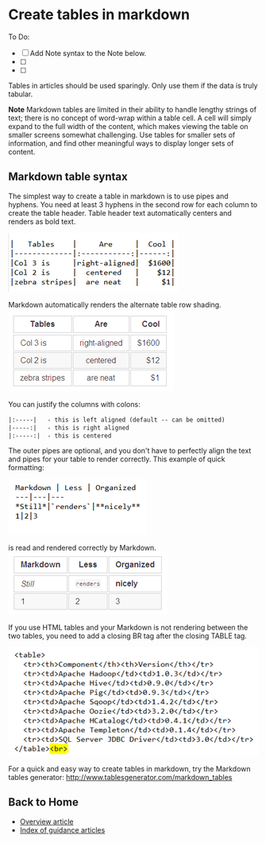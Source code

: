 <properties
	title="Create tables in markdown"
	pageTitle="Create tables in markdown for EMS articles"
	description="Explains how to code tables in markdown."
	metaKeywords=""
	services=""
	solutions=""
	documentationCenter=""
	authors="v-jocgar"
	videoId=""
	scriptId=""
	manager="robmazz" />

<tags
	ms.service="contributor-guide"
	ms.devlang=""
	ms.topic="article"
	ms.tgt_pltfrm=""
	ms.workload=""
	ms.date="02/19/2016"
	ms.author="v-jocgar" />

# Create tables in markdown

To Do:
- [ ] Add Note syntax to the Note below.
- [ ]
- [ ]   

Tables in articles should be used sparingly. Only use them if the data is truly tabular.

**Note**
Markdown tables are limited in their ability to handle lengthy strings of text; there is no concept of word-wrap within a table cell. A cell will simply expand to the full width of the content, which makes viewing the table on smaller screens somewhat challenging. Use tables for smaller sets of information, and find other meaningful ways to display longer sets of content.

## Markdown table syntax
The simplest way to create a table in markdown is to use pipes and hyphens. You need at least 3 hyphens in the second row for each column to create the table header. Table header text automatically centers and renders as bold text.  

 ![1]

Markdown automatically renders the alternate table row shading.  
 ![2]

You can justify the columns with colons:

    |:-----|   - this is left aligned (default -- can be omitted)
    |-----:|   - this is right aligned
    |:-----:|  - this is centered

The outer pipes are optional, and you don't have to perfectly align the text and pipes for your table to render correctly. This example of quick formatting:

 ![3]

is read and rendered correctly by Markdown.  
 ![4]

If you use HTML tables and your Markdown is not rendering between the two tables, you need to add a closing BR tag after the closing TABLE tag.

![5]

For a quick and easy way to create tables in markdown, try the Markdown tables generator: http://www.tablesgenerator.com/markdown_tables

<!--
- https://github.com/adam-p/markdown-here/wiki/Markdown-Cheatsheet#wiki-tables
- http://michelf.ca/projects/php-markdown/extra/#table
-->

## Back to Home

- [Overview article](./../README.md)
- [Index of guidance articles](./contributor-guide-index.md)

<!--image references-->
[1]: ./media/table-markdown-1.png
[2]: ./media/table-markdown-2.png
[3]: ./media/table-markdown-3.png
[4]: ./media/table-markdown-4.png
[5]: ./media/break-tables.png
